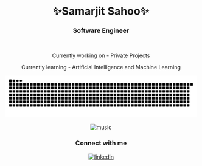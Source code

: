 <h1 align="center">✨Samarjit Sahoo✨</h1>
<h3 align="center">Software Engineer</h3>
<br>
<p align="center">Currently working on - Private Projects</p>
<p align="center">Currently learning - Artificial Intelligence and Machine Learning</p>
<img src="https://raw.githubusercontent.com/liudf0716/liudf0716/output/github-contribution-grid-snake-dark.svg#gh-dark-mode-only" />
<p align="center"><img src="https://spotify-snowy.vercel.app/api/spotify" alt="music" /></a> </p>
<h3 align="center">Connect with me</h3>
<p align="center"><a href="https://linkedin.com/in/samarjit-sahoo/" target="_blank"><img align="center" src="https://raw.githubusercontent.com/rahuldkjain/github-profile-readme-generator/888aff31e1d26dd2a6acf6afebbc34970aeb0118/src/images/icons/Social/linked-in-alt.svg" alt="linkedin" height="30" width="40" /></a></p>
